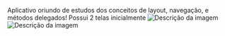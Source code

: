Aplicativo oriundo de estudos dos conceitos de layout, navegação, e métodos delegados!
Possui 2 telas inicialmente
![Descrição da imagem](ImagensReadme/Print01.png)
![Descrição da imagem](ImagensReadme/Print02.png)
